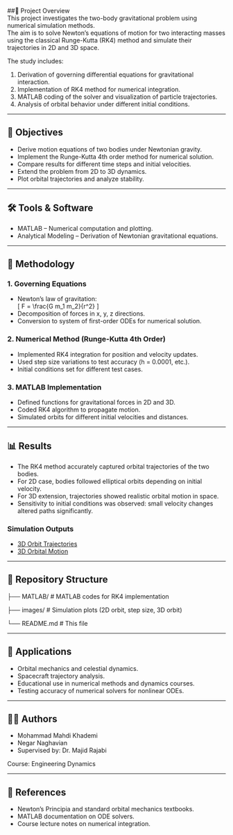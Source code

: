 ##📌 Project Overview  
This project investigates the two-body gravitational problem using numerical simulation methods.  
The aim is to solve Newton’s equations of motion for two interacting masses using the classical Runge-Kutta (RK4) method and simulate their trajectories in 2D and 3D space.  

The study includes:  
1. Derivation of governing differential equations for gravitational interaction.  
2. Implementation of RK4 method for numerical integration.  
3. MATLAB coding of the solver and visualization of particle trajectories.  
4. Analysis of orbital behavior under different initial conditions.  

---

## 🎯 Objectives  
- Derive motion equations of two bodies under Newtonian gravity.  
- Implement the Runge-Kutta 4th order method for numerical solution.  
- Compare results for different time steps and initial velocities.  
- Extend the problem from 2D to 3D dynamics.  
- Plot orbital trajectories and analyze stability.  

---

## 🛠 Tools & Software  
- MATLAB – Numerical computation and plotting.  
- Analytical Modeling – Derivation of Newtonian gravitational equations.  

---

## 📐 Methodology  

### 1. Governing Equations  
- Newton’s law of gravitation:  
  \[
  F = \frac{G m_1 m_2}{r^2}
  \]  
- Decomposition of forces in x, y, z directions.  
- Conversion to system of first-order ODEs for numerical solution.  

### 2. Numerical Method (Runge-Kutta 4th Order)  
- Implemented RK4 integration for position and velocity updates.  
- Used step size variations to test accuracy (h = 0.0001, etc.).  
- Initial conditions set for different test cases.  

### 3. MATLAB Implementation  
- Defined functions for gravitational forces in 2D and 3D.  
- Coded RK4 algorithm to propagate motion.  
- Simulated orbits for different initial velocities and distances.  

---

## 📊 Results  

- The RK4 method accurately captured orbital trajectories of the two bodies.  
- For 2D case, bodies followed elliptical orbits depending on initial velocity.  
- For 3D extension, trajectories showed realistic orbital motion in space.  
- Sensitivity to initial conditions was observed: small velocity changes altered paths significantly.  

### Simulation Outputs  
- [3D Orbit Trajectories](images/3D.png)  
- [3D Orbital Motion](images/Disance.png)  

---

## 📂 Repository Structure

├── MATLAB/ # MATLAB codes for RK4 implementation

├── images/ # Simulation plots (2D orbit, step size, 3D orbit)

└── README.md # This file

---

## 🔬 Applications  
- Orbital mechanics and celestial dynamics.  
- Spacecraft trajectory analysis.  
- Educational use in numerical methods and dynamics courses.  
- Testing accuracy of numerical solvers for nonlinear ODEs.  

---

## 👨‍🎓 Authors  
- Mohammad Mahdi Khademi  
- Negar Naghavian
- Supervised by: Dr. Majid Rajabi  

Course: Engineering Dynamics  

---

## 📖 References  
- Newton’s Principia and standard orbital mechanics textbooks.  
- MATLAB documentation on ODE solvers.  
- Course lecture notes on numerical integration.
